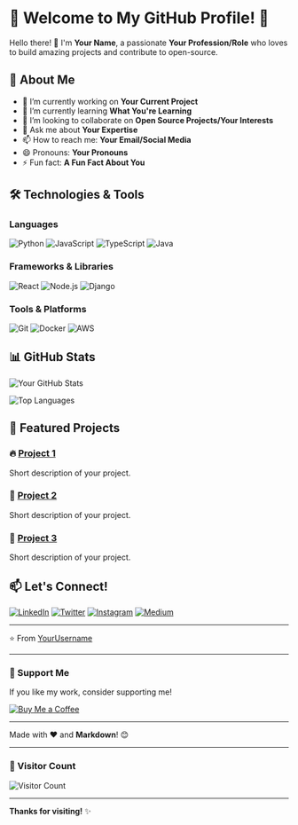 
# 🌟 Welcome to My GitHub Profile! 🌟

Hello there! 👋 I'm **Your Name**, a passionate **Your Profession/Role** who loves to build amazing projects and contribute to open-source. 

## 🚀 About Me

- 🔭 I’m currently working on **Your Current Project**
- 🌱 I’m currently learning **What You're Learning**
- 👯 I’m looking to collaborate on **Open Source Projects/Your Interests**
- 💬 Ask me about **Your Expertise**
- 📫 How to reach me: **Your Email/Social Media**
- 😄 Pronouns: **Your Pronouns**
- ⚡ Fun fact: **A Fun Fact About You**

## 🛠️ Technologies & Tools

### Languages
![Python](https://img.shields.io/badge/Python-3776AB?style=for-the-badge&logo=python&logoColor=white)
![JavaScript](https://img.shields.io/badge/JavaScript-F7DF1E?style=for-the-badge&logo=javascript&logoColor=black)
![TypeScript](https://img.shields.io/badge/TypeScript-007ACC?style=for-the-badge&logo=typescript&logoColor=white)
![Java](https://img.shields.io/badge/Java-ED8B00?style=for-the-badge&logo=openjdk&logoColor=white)

### Frameworks & Libraries
![React](https://img.shields.io/badge/React-61DAFB?style=for-the-badge&logo=react&logoColor=black)
![Node.js](https://img.shields.io/badge/Node.js-339933?style=for-the-badge&logo=node.js&logoColor=white)
![Django](https://img.shields.io/badge/Django-092E20?style=for-the-badge&logo=django&logoColor=white)

### Tools & Platforms
![Git](https://img.shields.io/badge/Git-F05032?style=for-the-badge&logo=git&logoColor=white)
![Docker](https://img.shields.io/badge/Docker-2496ED?style=for-the-badge&logo=docker&logoColor=white)
![AWS](https://img.shields.io/badge/AWS-232F3E?style=for-the-badge&logo=amazon-aws&logoColor=white)

## 📊 GitHub Stats

![Your GitHub Stats](https://github-readme-stats.vercel.app/api?username=YourUsername&show_icons=true&theme=radical)

![Top Languages](https://github-readme-stats.vercel.app/api/top-langs/?username=YourUsername&layout=compact&theme=radical)

## 🌟 Featured Projects

### 🔥 [Project 1](https://github.com/YourUsername/Project1)
Short description of your project.

### 🚀 [Project 2](https://github.com/YourUsername/Project2)
Short description of your project.

### 🎨 [Project 3](https://github.com/YourUsername/Project3)
Short description of your project.

## 📫 Let's Connect!

[![LinkedIn](https://img.shields.io/badge/LinkedIn-0077B5?style=for-the-badge&logo=linkedin&logoColor=white)](https://linkedin.com/in/YourUsername)
[![Twitter](https://img.shields.io/badge/Twitter-1DA1F2?style=for-the-badge&logo=twitter&logoColor=white)](https://twitter.com/YourUsername)
[![Instagram](https://img.shields.io/badge/Instagram-E4405F?style=for-the-badge&logo=instagram&logoColor=white)](https://instagram.com/YourUsername)
[![Medium](https://img.shields.io/badge/Medium-12100E?style=for-the-badge&logo=medium&logoColor=white)](https://medium.com/@YourUsername)

---

⭐️ From [YourUsername](https://github.com/YourUsername)

---

### 💖 Support Me

If you like my work, consider supporting me!

[![Buy Me a Coffee](https://img.shields.io/badge/Buy_Me_a_Coffee-FFDD00?style=for-the-badge&logo=buy-me-a-coffee&logoColor=black)](https://buymeacoffee.com/YourUsername)

---

Made with ❤️ and **Markdown**! 😊

---

### 🔮 Visitor Count

![Visitor Count](https://profile-counter.glitch.me/YourUsername/count.svg)

---

**Thanks for visiting!** ✨
